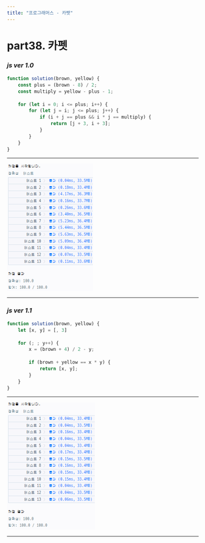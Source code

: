 ```yaml
---
title: "프로그래머스 - 카펫"
---
```



# __part38. 카펫__

### _js ver 1.0_
```js 
function solution(brown, yellow) {
    const plus = (brown - 8) / 2;
    const multiply = yellow - plus - 1;

    for (let i = 0; i <= plus; i++) {
        for (let j = i; j <= plus; j++) {
            if (i + j == plus && i * j == multiply) {
                return [j + 3, i + 3];
            }
        }
    }
}

```
<hr/>

![실행결과_js ver 1.0](/assets/img/2024-03-20-prog38-ver1.0.png)

<hr/>

### _js ver 1.1_
```js 
function solution(brown, yellow) {
    let [x, y] = [, 3]

    for (; ; y++) {
        x = (brown + 4) / 2 - y;

        if (brown + yellow == x * y) {
            return [x, y];
        }
    }
}

```
<hr/>

![실행결과_js ver 1.1](/assets/img/2024-03-20-prog38-ver1.1.png)

<hr/>
